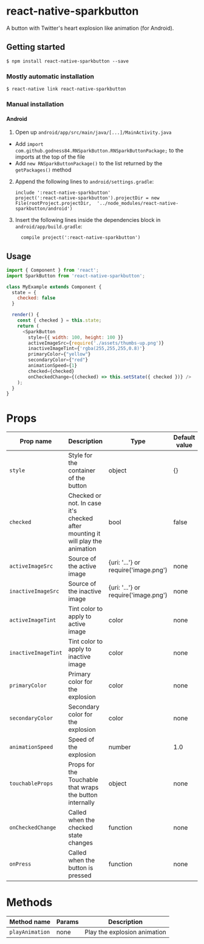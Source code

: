 
# react-native-sparkbutton

A button with Twitter's heart explosion like animation (for Android).

## Getting started

`$ npm install react-native-sparkbutton --save`

### Mostly automatic installation

`$ react-native link react-native-sparkbutton`

### Manual installation


#### Android

1. Open up `android/app/src/main/java/[...]/MainActivity.java`
  - Add `import com.github.godness84.RNSparkButton.RNSparkButtonPackage;` to the imports at the top of the file
  - Add `new RNSparkButtonPackage()` to the list returned by the `getPackages()` method
2. Append the following lines to `android/settings.gradle`:
  	```
  	include ':react-native-sparkbutton'
  	project(':react-native-sparkbutton').projectDir = new File(rootProject.projectDir, 	'../node_modules/react-native-sparkbutton/android')
  	```
3. Insert the following lines inside the dependencies block in `android/app/build.gradle`:
  	```
      compile project(':react-native-sparkbutton')
  	```


## Usage

```javascript
import { Component } from 'react';
import SparkButton from 'react-native-sparkbutton';

class MyExample extends Component {
  state = {
    checked: false
  }

  render() {
    const { checked } = this.state;
    return (
      <SparkButton        
        style={{ width: 100, height: 100 }}
        activeImageSrc={require('./assets/thumbs-up.png')}
        inactiveImageTint={'rgba(255,255,255,0.8)'}
        primaryColor={"yellow"}
        secondaryColor={"red"}
        animationSpeed={1}
        checked={checked}
        onCheckedChange={(checked) => this.setState({ checked })} />
    );
  }
}
```

# Props

Prop name             | Description   | Type      | Default value
----------------------|---------------|-----------|--------------
`style`               | Style for the container of the button | object | {}
`checked`             | Checked or not. In case it's checked after mounting it will play the animation | bool | false
`activeImageSrc`      | Source of the active image | {uri: '...'} or require('image.png') | none
`inactiveImageSrc`    | Source of the inactive image | {uri: '...'} or require('image.png') | none
`activeImageTint`     | Tint color to apply to active image | color | none
`inactiveImageTint`   | Tint color to apply to inactive image | color | none
`primaryColor`        | Primary color for the explosion | color | none
`secondaryColor`      | Secondary color for the explosion | color | none
`animationSpeed`      | Speed of the explosion | number | 1.0
`touchableProps`      | Props for the Touchable that wraps the button internally | object | none
`onCheckedChange`     | Called when the checked state changes | function | none
`onPress`             | Called when the button is pressed | function | none

# Methods

Method name           | Params                          | Description
----------------------|---------------------------------|------------
`playAnimation`       | none | Play the explosion animation
